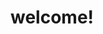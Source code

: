 <!DOCTYPE html>
<html lang="en">
<head>
    <meta charset="UTF-8">
    <meta name="viewport" content="width=device-width, initial-scale=1.0">
    <title>Hello welcome</title>
</head>
<body>
    <h1>welcome!</h1>
</body>
</html>
